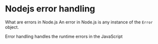 # Nodejs error handling

What are errors in Node.js
An error in Node.js is any instance of the `Error` object. 

Error handling handles the runtime errors in the JavaScript
